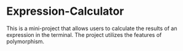 # Expression-Calculator

This is a mini-project that allows users to calculate the results of an expression in the terminal. The project utilizes the features of polymorphism. 
